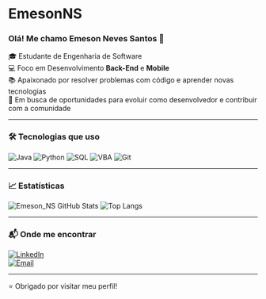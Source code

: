 # EmesonNS

### Olá! Me chamo Emeson Neves Santos 👋

🎓 Estudante de Engenharia de Software  
💻 Foco em Desenvolvimento **Back-End** e **Mobile**  
📚 Apaixonado por resolver problemas com código e aprender novas tecnologias  
🚀 Em busca de oportunidades para evoluir como desenvolvedor e contribuir com a comunidade

---

### 🛠️ Tecnologias que uso

![Java](https://img.shields.io/badge/-Java-black?style=flat-square&logo=java)
![Python](https://img.shields.io/badge/-Python-black?style=flat-square&logo=python)
![SQL](https://img.shields.io/badge/-SQL-black?style=flat-square&logo=mysql)
![VBA](https://img.shields.io/badge/-VBA-black?style=flat-square&logo=microsoft-excel)
![Git](https://img.shields.io/badge/-Git-black?style=flat-square&logo=git)

---

### 📈 Estatísticas

![Emeson_NS GitHub Stats](https://github-readme-stats.vercel.app/api?username=EmesonNS&show_icons=true&theme=tokyonight)
![Top Langs](https://github-readme-stats.vercel.app/api/top-langs/?username=EmesonNS&layout=compact&theme=tokyonight)

---

### 📬 Onde me encontrar

[![LinkedIn](https://img.shields.io/badge/-LinkedIn-blue?style=flat-square&logo=linkedin)](https://linkedin.com/in/emeson-santos-747a22207)  
[![Email](https://img.shields.io/badge/-Email-black?style=flat-square&logo=gmail)](mailto:emesonneves111@gmail.com)

---

⭐ Obrigado por visitar meu perfil!

